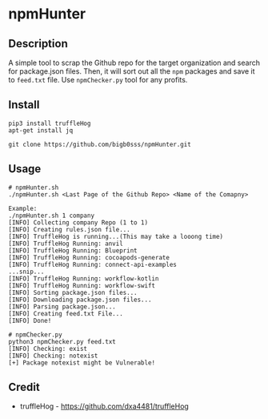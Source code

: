 # npmHunter

## Description
A simple tool to scrap the Github repo for the target organization and search for package.json files. Then, it will sort out all the `npm` packages and save it to `feed.txt` file. Use `npmChecker.py` tool for any profits. 

## Install
```
pip3 install truffleHog
apt-get install jq

git clone https://github.com/bigb0sss/npmHunter.git
```

## Usage
```
# npmHunter.sh
./npmHunter.sh <Last Page of the Github Repo> <Name of the Comapny>

Example:
./npmHunter.sh 1 company
[INFO] Collecting company Repo (1 to 1)
[INFO] Creating rules.json file...
[INFO] TruffleHog is running...(This may take a looong time)
[INFO] TruffleHog Running: anvil
[INFO] TruffleHog Running: Blueprint
[INFO] TruffleHog Running: cocoapods-generate
[INFO] TruffleHog Running: connect-api-examples
...snip...
[INFO] TruffleHog Running: workflow-kotlin
[INFO] TruffleHog Running: workflow-swift
[INFO] Sorting package.json files...
[INFO] Downloading package.json files...
[INFO] Parsing package.json...
[INFO] Creating feed.txt File...
[INFO] Done!

# npmChecker.py
python3 npmChecker.py feed.txt
[INFO] Checking: exist
[INFO] Checking: notexist
[+] Package notexist might be Vulnerable!
```

## Credit 
* truffleHog - https://github.com/dxa4481/truffleHog
